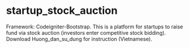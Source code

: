 # startup_stock_auction
Framework: Codeigniter-Bootstrap.
This is a platform for startups to raise fund via stock auction (investors enter competitive stock bidding). 
Download Huong_dan_su_dung for instruction (Vietnamese).
